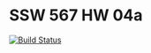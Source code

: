 # SSW 567 HW 04a
[![Build Status](https://travis-ci.com/amitb913/SSW567-HW4a.svg?branch=main)](https://travis-ci.com/amitb913/SSW567-HW4a)
